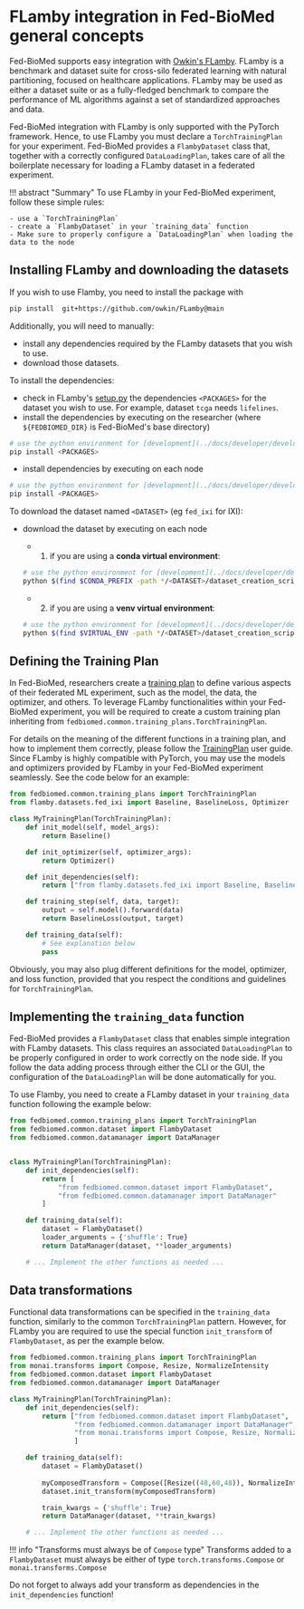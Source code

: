 # FLamby integration in Fed-BioMed general concepts

Fed-BioMed supports easy integration with [Owkin's FLamby](https://github.com/owkin/FLamby).
FLamby is a benchmark and dataset suite for cross-silo federated learning with natural partitioning,
focused on healthcare applications. FLamby may be used as either a dataset suite or as a fully-fledged
benchmark to compare the performance of ML algorithms against a set of standardized approaches and data.

Fed-BioMed integration with FLamby is only supported with the PyTorch framework. Hence, to use FLamby you must
declare a `TorchTrainingPlan` for your experiment. Fed-BioMed provides a `FlambyDataset` class that, together
with a correctly configured `DataLoadingPlan`, takes care of all the boilerplate necessary for loading a FLamby
dataset in a federated experiment.

!!! abstract "Summary"
    To use FLamby in your Fed-BioMed experiment, follow these simple rules:

    - use a `TorchTrainingPlan`
    - create a `FlambyDataset` in your `training_data` function
    - Make sure to properly configure a `DataLoadingPlan` when loading the data to the node

## Installing FLamby and downloading the datasets

If you wish to use Flamby, you need to install the package with

```bash
pip install  git+https://github.com/owkin/FLamby@main
```

Additionally, you will need to manually:

- install any dependencies required by the FLamby datasets that you wish to use.
- download those datasets.

To install the dependencies:

* check in FLamby's [setup.py](https://github.com/owkin/FLamby/blob/main/setup.py) the dependencies `<PACKAGES>` for the dataset you wish to use. For example, dataset `tcga` needs `lifelines`.
* install the dependencies by executing on the researcher (where `${FEDBIOMED_DIR}` is Fed-BioMed's base directory)
```bash
# use the python environment for [development](../docs/developer/development-environment.md)
pip install <PACKAGES>
```
* install dependencies by executing on each node
```bash
# use the python environment for [development](../docs/developer/development-environment.md)
pip install <PACKAGES>
```

To download the dataset named `<DATASET>` (eg `fed_ixi` for IXI):

* download the dataset by executing on each node
    - 1. if you are using a **conda virtual environment**:
    ```bash
    # use the python environment for [development](../docs/developer/development-environment.md)
    python $(find $CONDA_PREFIX -path */<DATASET>/dataset_creation_scripts/download.py) -o ${FEDBIOMED_DIR}/data
    ```

    - 2. if you are using a **venv virtual environment**:
    ```bash
    # use the python environment for [development](../docs/developer/development-environment.md)
    python $(find $VIRTUAL_ENV -path */<DATASET>/dataset_creation_scripts/download.py) -o ${FEDBIOMED_DIR}/data
    ```

## Defining the Training Plan

In Fed-BioMed, researchers create a [training plan](../../user-guide/researcher/training-plan.md) 
to define various aspects of their federated ML experiment, such as the model, the data, the optimizer, and others.
To leverage FLamby functionalities within your Fed-BioMed experiment, you will be required to create a 
custom training plan inheriting from `fedbiomed.common.training_plans.TorchTrainingPlan`. 

For details on the meaning of the different functions in a training plan, and how to implement them correctly, 
please follow the [TrainingPlan](../../user-guide/researcher/training-plan.md) user guide. 
Since FLamby is highly compatible with PyTorch, you may use the models and optimizers provided by FLamby in your 
Fed-BioMed experiment seamlessly. See the code below for an example:

```python
from fedbiomed.common.training_plans import TorchTrainingPlan
from flamby.datasets.fed_ixi import Baseline, BaselineLoss, Optimizer

class MyTrainingPlan(TorchTrainingPlan):
    def init_model(self, model_args):
        return Baseline()

    def init_optimizer(self, optimizer_args):
        return Optimizer()

    def init_dependencies(self):
        return ["from flamby.datasets.fed_ixi import Baseline, BaselineLoss, Optimizer"]

    def training_step(self, data, target):
        output = self.model().forward(data)
        return BaselineLoss(output, target)

    def training_data(self):
        # See explanation below
        pass
```

Obviously, you may also plug different definitions for the model, optimizer, and loss function, provided that you
respect the conditions and guidelines for `TorchTrainingPlan`.

## Implementing the `training_data` function

Fed-BioMed provides a `FlambyDataset` class that enables simple integration with FLamby datasets. This class requires 
an associated `DataLoadingPlan` to be properly configured in order to work correctly on the node side. If you follow
the data adding process through either the CLI or the GUI, the configuration of the `DataLoadingPlan` will be done
automatically for you. 

To use Flamby, you need to create a FLamby dataset in your `training_data` function following the example below:
```python
from fedbiomed.common.training_plans import TorchTrainingPlan
from fedbiomed.common.dataset import FlambyDataset
from fedbiomed.common.datamanager import DataManager


class MyTrainingPlan(TorchTrainingPlan):
    def init_dependencies(self):
        return [
            "from fedbiomed.common.dataset import FlambyDataset",
            "from fedbiomed.common.datamanager import DataManager"
        ]

    def training_data(self):
        dataset = FlambyDataset()
        loader_arguments = {'shuffle': True}
        return DataManager(dataset, **loader_arguments)

    # ... Implement the other functions as needed ...
```

## Data transformations

Functional data transformations can be specified in the `training_data` function, similarly to the common 
`TorchTrainingPlan` pattern. However, for FLamby you are required to use the special function `init_transform` of
`FlambyDataset`, as per the example below.

```python
from fedbiomed.common.training_plans import TorchTrainingPlan
from monai.transforms import Compose, Resize, NormalizeIntensity
from fedbiomed.common.dataset import FlambyDataset
from fedbiomed.common.datamanager import DataManager

class MyTrainingPlan(TorchTrainingPlan):
    def init_dependencies(self):
        return ["from fedbiomed.common.dataset import FlambyDataset", 
                "from fedbiomed.common.datamanager import DataManager",
                "from monai.transforms import Compose, Resize, NormalizeIntensity",
                ]

    def training_data(self):
        dataset = FlambyDataset()
        
        myComposedTransform = Compose([Resize((48,60,48)), NormalizeIntensity()])
        dataset.init_transform(myComposedTransform)

        train_kwargs = {'shuffle': True}
        return DataManager(dataset, **train_kwargs)

    # ... Implement the other functions as needed ...
```

!!! info "Transforms must always be of `Compose` type"
    Transforms added to a `FlambyDataset` must always be either of type `torch.transforms.Compose` or
    `monai.transforms.Compose`

Do not forget to always add your transform as dependencies in the `init_dependencies` function!
